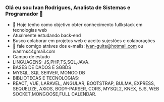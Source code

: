  ### Olá eu sou Ivan Rodrigues, Analista de Sistemas e Programador 👋



- 🔭 Hoje tenho como objetivo obter conhecimento fullkstack em tecnologias web
- Atualmente estudando back-end
- Busco colaborar em projetos web e aceito sujestões e colaborações 
- 💬 fale comigo atráves dos e-mails: ivan-guita@hotmail.com ou ivanrns44gmail.com
- Campo de estudo
- LINGUAGENS: JS,PHP,TS,SQL,JAVA.
- BASES DE DADOS E SGBDS
- MYSQL, SQL SERVER, MONGO DB
- BIBLIOTECAS E TECNOLOGIAS:
- REACT, VUE, LARAVEL, ANGULAR, BOOTSTRAP, BULMA, EXPRESS, SEQUELIZE, AXIOS, BODY-PARSER, CORS, MYSQL2, KNEX, EJS, WEB SOCKET,MONGOOSE,FULL CALENDAR.


